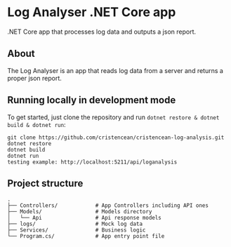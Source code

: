 # Log Analyser .NET Core app

.NET Core app that processes log data and outputs a json report.

## About 

The Log Analyser is an app that reads log data from a server and returns a proper json report.

## Running locally in development mode

To get started, just clone the repository and run `dotnet restore & dotnet build & dotnet run`:

    git clone https://github.com/cristencean/cristencean-log-analysis.git
    dotnet restore
    dotnet build
    dotnet run
    testing example: http://localhost:5211/api/loganalysis

## Project structure

    .
    ├── Controllers/            # App Controllers including API ones
    ├── Models/                 # Models directory
    │   └── Api                 # Api response models
    ├── logs/                   # Mock log data
    ├── Services/               # Business logic
    └── Program.cs/             # App entry point file